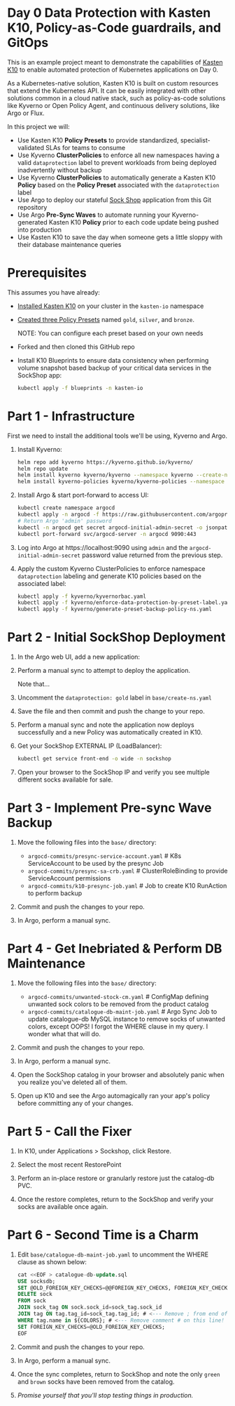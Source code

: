 Day 0 Data Protection with Kasten K10, Policy-as-Code guardrails, and GitOps
============================================================================

This is an example project meant to demonstrate the capabilities of [Kasten K10](https://www.kasten.io) to enable automated protection of Kubernetes applications on Day 0. 

As a Kubernetes-native solution, Kasten K10 is built on custom resources that extend the Kubernetes API. It can be easily integrated with other solutions common in a cloud native stack, such as policy-as-code solutions like Kyverno or Open Policy Agent, and continuous delivery solutions, like Argo or Flux.

In this project we will:

  - Use Kasten K10 **Policy Presets** to provide standardized, specialist-validated SLAs for teams to consume
  - Use Kyverno **ClusterPolicies** to enforce all new namespaces having a valid `dataprotection` label to prevent workloads from being deployed inadvertently without backup
  - Use Kyverno **ClusterPolicies** to automatically generate a Kasten K10 **Policy** based on the **Policy Preset** associated with the `dataprotection` label
  - Use Argo to deploy our stateful [Sock Shop](https://microservices-demo.github.io/) application from this Git repository
  - Use Argo **Pre-Sync Waves** to automate running your Kyverno-generated Kasten K10 **Policy** prior to each code update being pushed into production
  - Use Kasten K10 to save the day when someone gets a little sloppy with their database maintenance queries

# Prerequisites

This assumes you have already:

  - [Installed Kasten K10](https://docs.kasten.io/latest/install/index.html) on your cluster in the `kasten-io` namespace
  - [Created three Policy Presets](https://docs.kasten.io/latest/api/policypresets.html#create-a-policypreset) named `gold`, `silver`, and `bronze`.
  
    NOTE: You can configure each preset based on your own needs
  - Forked and then cloned this GitHub repo
  - Install K10 Blueprints to ensure data consistency when performing volume snapshot based backup of your critical data services in the SockShop app:

    ```bash
    kubectl apply -f blueprints -n kasten-io
    ```

# Part 1 - Infrastructure

First we need to install the additional tools we'll be using, Kyverno and Argo.

1. Install Kyverno:

    ```bash
    helm repo add kyverno https://kyverno.github.io/kyverno/
    helm repo update
    helm install kyverno kyverno/kyverno --namespace kyverno --create-namespace
    helm install kyverno-policies kyverno/kyverno-policies --namespace kyverno
    ```

1. Install Argo & start port-forward to access UI:

    ```bash
    kubectl create namespace argocd
    kubectl apply -n argocd -f https://raw.githubusercontent.com/argoproj/argo-cd/stable/manifests/install.yaml
    # Return Argo 'admin' password
    kubectl -n argocd get secret argocd-initial-admin-secret -o jsonpath="{.data.password}" | base64 -d && echo
    kubectl port-forward svc/argocd-server -n argocd 9090:443
    ```

1. Log into Argo at https://localhost:9090 using `admin` and the `argocd-initial-admin-secret` password value returned from the previous step.

1. Apply the custom Kyverno ClusterPolicies to enforce namespace `dataprotection` labeling and generate K10 policies based on the associated label:

    ```bash
    kubectl apply -f kyverno/kyvernorbac.yaml
    kubectl apply -f kyverno/enforce-data-protection-by-preset-label.yaml
    kubectl apply -f kyverno/generate-preset-backup-policy-ns.yaml
    ```

# Part 2 - Initial SockShop Deployment

1. In the Argo web UI, add a new application:

1. Perform a manual sync to attempt to deploy the application.

    Note that...

1. Uncomment the `dataprotection: gold` label in `base/create-ns.yaml`

1. Save the file and then commit and push the change to your repo.

1. Perform a manual sync and note the application now deploys successfully and a new Policy was automatically created in K10.

1. Get your SockShop EXTERNAL IP (LoadBalancer):

    ```bash
    kubectl get service front-end -o wide -n sockshop
    ```

1. Open your browser to the SockShop IP and verify you see multiple different socks available for sale.

# Part 3 - Implement Pre-sync Wave Backup

1. Move the following files into the `base/` directory:

    - `argocd-commits/presync-service-account.yaml` # K8s ServiceAccount to be used by the presync Job
    - `argocd-commits/presync-sa-crb.yaml` # ClusterRoleBinding to provide ServiceAccount permissions
    - `argocd-commits/k10-presync-job.yaml` # Job to create K10 RunAction to perform backup

1. Commit and push the changes to your repo.

1. In Argo, perform a manual sync.

# Part 4 - Get Inebriated & Perform DB Maintenance

1. Move the following files into the `base/` directory:

    - `argocd-commits/unwanted-stock-cm.yaml` # ConfigMap defining unwanted sock colors to be removed from the product catalog
    - `argocd-commits/catalogue-db-maint-job.yaml` # Argo Sync Job to update catalogue-db MySQL instance to remove socks of unwanted colors, except OOPS! I forgot the WHERE clause in my query. I wonder what that will do.

2. Commit and push the changes to your repo.

3. In Argo, perform a manual sync.

4. Open the SockShop catalog in your browser and absolutely panic when you realize you've deleted all of them.

5. Open up K10 and see the Argo automagically ran your app's policy before committing any of your changes. 

# Part 5 - Call the Fixer

1. In K10, under Applications > Sockshop, click Restore.
   
2. Select the most recent RestorePoint

3. Perform an in-place restore or granularly restore just the catalog-db PVC.

4. Once the restore completes, return to the SockShop and verify your socks are available once again.

# Part 6 - Second Time is a Charm

1. Edit `base/catalogue-db-maint-job.yaml` to uncomment the WHERE clause as shown below:

    ```sql
    cat <<EOF > catalogue-db-update.sql
    USE socksdb;
    SET @OLD_FOREIGN_KEY_CHECKS=@@FOREIGN_KEY_CHECKS, FOREIGN_KEY_CHECKS=0;
    DELETE sock
    FROM sock
    JOIN sock_tag ON sock.sock_id=sock_tag.sock_id
    JOIN tag ON tag.tag_id=sock_tag.tag_id; # <--- Remove ; from end of this line!
    WHERE tag.name in ${COLORS}; # <--- Remove comment # on this line! 
    SET FOREIGN_KEY_CHECKS=@OLD_FOREIGN_KEY_CHECKS;
    EOF
    ```

2. Commit and push the changes to your repo.

3. In Argo, perform a manual sync.

4. Once the sync completes, return to SockShop and note the only `green` and `brown` socks have been removed from the catalog.

5. *Promise yourself that you'll stop testing things in production.*

